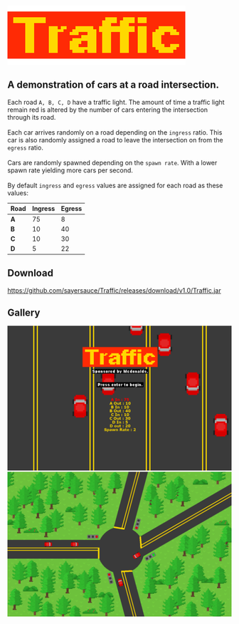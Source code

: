 ![Logo](https://github.com/sayersauce/Traffic/blob/master/res/title.png "Logo")
<br>
## A demonstration of cars at a road intersection.
Each road `A, B, C, D` have a traffic light. The amount of time a traffic light remain red is altered by the number of cars entering the intersection through its road.
<br><br>
Each car arrives randomly on a road depending on the `ingress` ratio. This car is also randomly assigned a road to leave the intersection on from the `egress` ratio.
<br><br>
Cars are randomly spawned depending on the `spawn rate`. With a lower spawn rate yielding more cars per second.
<br><br>
By default `ingress` and `egress` values are assigned for each road as these values:
<br>

Road | Ingress | Egress
--- | --- | ---
**A** | 75 | 8
**B** | 10 | 40
**C** | 10 | 30
**D** | 5 | 22

## Download
https://github.com/sayersauce/Traffic/releases/download/v1.0/Traffic.jar

## Gallery
![Title Screen Image](https://github.com/sayersauce/Traffic/blob/master/res/Screenshot%201.png "Title Screen Image")
![Demonstration Image](https://github.com/sayersauce/Traffic/blob/master/res/Screenshot%202.png "Demonstration Image")
